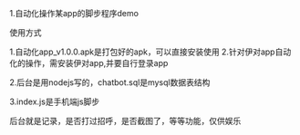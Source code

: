 1.自动化操作某app的脚步程序demo

使用方式

1.自动化app_v1.0.0.apk是打包好的apk，可以直接安装使用 2.针对伊对app自动化的操作，需安装伊对app,并要自行登录app

2.后台是用nodejs写的，chatbot.sql是mysql数据表结构

3.index.js是手机端js脚步

后台就是记录，是否打过招呼，是否截图了，等等功能，仅供娱乐


